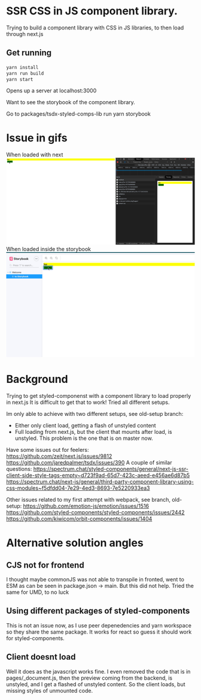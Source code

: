 # SSR CSS in JS component library. 
Trying to build a component library with CSS in JS libraries, to then load through next.js

## Get running

```
yarn install
yarn run build
yarn start
```

Opens up a server at localhost:3000

Want to see the storybook of the component library.

Go to packages/tsdx-styled-comps-lib
run yarn storybook

# Issue in gifs
When loaded with next
![Next setup](./assets/nextproducedcode.gif)
When loaded inside the storybook
![Storybook setup](./assets/storybook.gif)

# Background
Trying to get styled-componenst with a component library to load properly in next.js
It is difficult to get that to work! Tried all different setups.

Im only able to achieve with two different setups, see old-setup branch: 
* Either only client load, getting a flash of unstyled content
* Full loading from next.js, but the client that mounts after load, is unstyled. This problem is the one that is on master now.

Have some issues out for feelers:
https://github.com/zeit/next.js/issues/9812
https://github.com/jaredpalmer/tsdx/issues/390
A couple of similar questions:
https://spectrum.chat/styled-components/general/next-js-ssr-client-side-style-tags-empty~d723f9ad-65d7-423c-aeed-e456ae6d87b5
https://spectrum.chat/next-js/general/third-party-component-library-using-css-modules~f5dfdd04-7e29-4ed3-8693-7e5220933ea3

Other issues related to my first attempt with webpack, see branch, old-setup:
https://github.com/emotion-js/emotion/issues/1516
https://github.com/styled-components/styled-components/issues/2442
https://github.com/kiwicom/orbit-components/issues/1404



# Alternative solution angles

## CJS not for frontend
I thought maybe commonJS was not able to transpile in fronted, went to ESM as can be seen in package.json -> main. But this did not help.
Tried the same for UMD, to no luck

## Using different packages of styled-components
This is not an issue now, as I use peer depenedencies and yarn workspace so they share the same package. It works for react so guess it should work for styled-components.

## Client doesnt load
Well it does as the javascript works fine.
I even removed the code that is in pages/_document.js, then the preview coming from the backend, is unstyled, and I get a flashed of unstyled content.
So the client loads, but missing styles of unmounted code.

